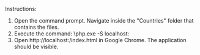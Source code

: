 Instructions:
1. Open the command prompt. Navigate inside the "Countries" folder that contains the files.
2. Execute the command: <path to executable>\php.exe -S localhost:<port no.>
3. Open http://localhost:<port no.>/index.html in Google Chrome. The application should be visible.
